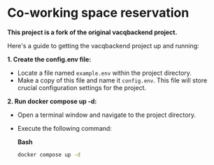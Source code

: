 # Co-working space reservation

**This project is a fork of the original vacqbackend project.**

Here's a guide to getting the vacqbackend project up and running:

**1. Create the config.env file:**

- Locate a file named `example.env` within the project directory.
- Make a copy of this file and name it `config.env`. This file will store crucial configuration settings for the project.

**2. Run docker compose up -d:**

- Open a terminal window and navigate to the project directory.
- Execute the following command:

   
  **Bash**
   
  ```bash
  docker compose up -d
  ```
